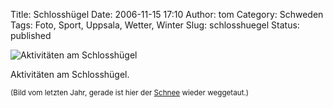 Title: Schlosshügel
Date: 2006-11-15 17:10
Author: tom
Category: Schweden
Tags: Foto, Sport, Uppsala, Wetter, Winter
Slug: schlosshuegel
Status: published

![Aktivitäten am
Schlosshügel](/pic/schneespass.jpg "Aktivitäten am Schlosshügel")

Aktivitäten am Schlosshügel.

<small>(Bild vom letzten Jahr, gerade ist hier der
[Schnee](http://www.fiket.de/2006/10/31/vorgeschmack/) wieder
weggetaut.)</small>

